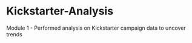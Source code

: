 # Kickstarter-Analysis
Module 1 - Performed analysis on Kickstarter campaign data to uncover trends
